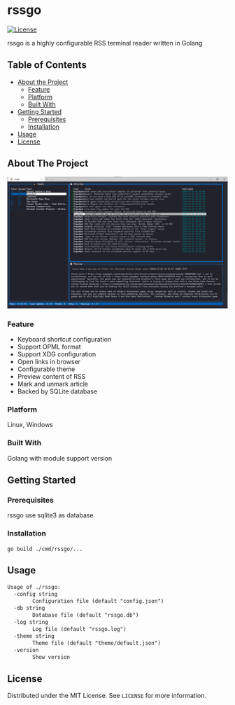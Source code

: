 # rssgo

[![License](https://img.shields.io/github/license/seasona/rssgo)](https://img.shields.io/github/license/seasona/rssgo)

rssgo is a highly configurable RSS terminal reader written in Golang

## Table of Contents

* [About the Project](#about-the-project)
  * [Feature](#feature)
  * [Platform](#platform)
  * [Built With](#built-with)
* [Getting Started](#getting-started)
  * [Prerequisites](#prerequisites)
  * [Installation](#installation)
* [Usage](#usage)
* [License](#license)

## About The Project

![preivew](image/preview.png)

### Feature

- Keyboard shortcut configuration
- Support OPML format
- Support XDG configuration
- Open links in browser
- Configurable theme 
- Preview content of RSS 
- Mark and unmark article
- Backed by SQLite database

### Platform

Linux, Windows

### Built With

Golang with module support version

## Getting Started

### Prerequisites

rssgo use sqlite3 as database

### Installation

```shell
go build ./cmd/rssgo/...
```

## Usage

```shell
Usage of ./rssgo:
  -config string
        Configuration file (default "config.json")
  -db string
        Database file (default "rssgo.db")
  -log string
        Log file (default "rssgo.log")
  -theme string
        Theme file (default "theme/default.json")
  -version
        Show version
```

## License

Distributed under the MIT License. See `LICENSE` for more information.
